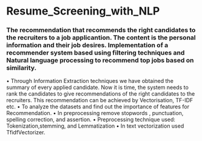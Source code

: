 # Resume_Screening_with_NLP

### The recommendation that recommends the right candidates to the recruiters to a job applicantion. The content is the personal information and their job desires. Implementation of a recommender system based using filtering techniques and Natural language processing to recommend top jobs based on similarity.

•	Through Information Extraction techniques we have obtained the summary of every applied candidate. Now it is time, the system needs to rank the candidates to give recommendations of the right candidates to the recruiters. This recommendation can be achieved by Vectorisation, TF-IDF etc.
•	To analyze the datasets and find out the importance of features for Recommendation.
•	In preprocessing remove stopwords , punctuation, spelling correction, and assertion.
•	Preprocessing technique used: Tokenization,stemming, and Lemmatization
•	In text vectorization used TfidfVectorizer.
